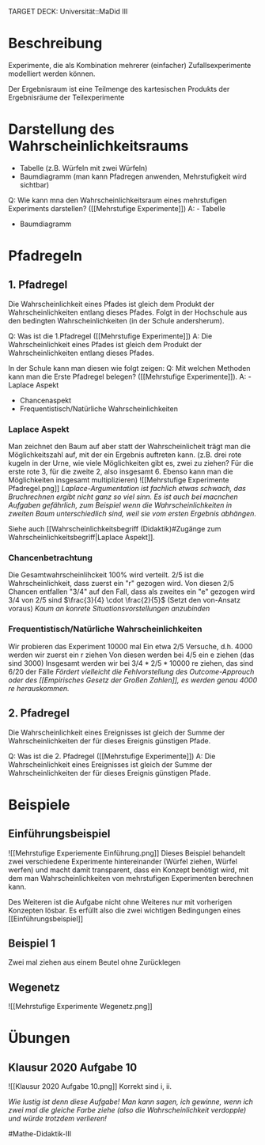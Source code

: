 TARGET DECK: Universität::MaDid III

# Beschreibung
Experimente, die als Kombination mehrerer (einfacher) Zufallsexperimente modelliert werden können.

Der Ergebnisraum ist eine Teilmenge des kartesischen Produkts der Ergebnisräume der Teilexperimente


# Darstellung des Wahrscheinlichkeitsraums
- Tabelle (z.B. Würfeln mit zwei Würfeln)
- Baumdiagramm (man kann Pfadregen anwenden, Mehrstufigkeit wird sichtbar)

Q: Wie kann mna den Wahrscheinlichkeitsraum eines mehrstufigen Experiments darstellen? ([[Mehrstufige Experimente]])
A: - Tabelle
- Baumdiagramm
<!--ID: 1645282095106-->


# Pfadregeln
## 1. Pfadregel
Die Wahrscheinlichkeit eines Pfades ist gleich dem Produkt der Wahrscheinlichkeiten entlang dieses Pfades.
Folgt in der Hochschule aus den bedingten Wahrscheinlichkeiten (in der Schule andersherum).

Q: Was ist die 1.Pfadregel ([[Mehrstufige Experimente]])
A: Die Wahrscheinlichkeit eines Pfades ist gleich dem Produkt der Wahrscheinlichkeiten entlang dieses Pfades.
<!--ID: 1645282095211-->


In der Schule kann man diesen wie folgt zeigen:
Q: Mit welchen Methoden kann man die Erste Pfadregel belegen? ([[Mehrstufige Experimente]]).
A: - Laplace Aspekt
- Chancenaspekt
- Frequentistisch/Natürliche Wahrscheinlichkeiten
<!--ID: 1645282095314-->


### Laplace Aspekt
Man zeichnet den Baum auf aber statt der Wahrscheinlicheit trägt man die Möglichkeitszahl auf, mit der ein Ergebnis auftreten kann. (z.B. drei rote kugeln in der Urne, wie viele Möglichkeiten gibt es, zwei zu ziehen? Für die erste rote 3, für die zweite 2, also insgesamt 6. Ebenso kann man die Möglichkeiten insgesamt multiplizieren)
![[Mehrstufige Experimente Pfadregel.png]]
*Laplace-Argumentation ist fachlich etwas schwach, das Bruchrechnen ergibt nicht ganz so viel sinn. Es ist auch bei macnchen Aufgaben gefährlich, zum Beispiel wenn die Wahrscheinlichkeiten in zweiten Baum unterschiedlich sind, weil sie vom ersten Ergebnis abhängen.*

Siehe auch [[Wahrscheinlichkeitsbegriff (Didaktik)#Zugänge zum Wahrscheinlichkeitsbegriff|Laplace Aspekt]].

### Chancenbetrachtung
Die Gesamtwahrscheinlihckeit 100% wird verteilt. 2/5 ist die Wahrscheinlichkeit, dass zuerst ein "r" gezogen wird. Von diesen 2/5 Chancen entfallen "3/4" auf den Fall, dass als zweites ein "e" gezogen wird
3/4 von 2/5 sind $\frac{3}{4} \cdot \frac{2}{5}$ (Setzt den von-Ansatz voraus)
*Kaum an konrete Situationsvorstellungen anzubinden*

### Frequentistisch/Natürliche Wahrscheinlichkeiten
Wir probieren das Experiment 10000 mal
Ein etwa 2/5 Versuche, d.h. 4000 werden wir zuerst ein r ziehen
Von diesen werden bei 4/5 ein e ziehen (das sind 3000)
Insgesamt werden wir bei $3/4*2/5*10000$ re ziehen, das sind $6/20$ der Fälle
*Fördert vielleicht die Fehlvorstellung des Outcome-Approuch oder des [[Empirisches Gesetz der Großen Zahlen]], es werden genau 4000 re herauskommen.*


## 2. Pfadregel
Die Wahrscheinlichkeit eines Ereignisses ist gleich der Summe der Wahrscheinlichkeiten der für dieses Ereignis günstigen Pfade.

Q: Was ist die 2. Pfadregel ([[Mehrstufige Experimente]])
A: Die Wahrscheinlichkeit eines Ereignisses ist gleich der Summe der Wahrscheinlichkeiten der für dieses Ereignis günstigen Pfade.
<!--ID: 1645282095420-->


# Beispiele
## Einführungsbeispiel
![[Mehrstufige Experiemente Einführung.png]]
Dieses Beispiel behandelt zwei verschiedene Experimente hintereinander (Würfel ziehen, Würfel werfen) und macht damit transparent, dass ein Konzept benötigt wird, mit dem man Wahrscheinlichkeiten von mehrstufigen Experimenten berechnen kann.

Des Weiteren ist die Aufgabe nicht ohne Weiteres nur mit vorherigen Konzepten lösbar.
Es erfüllt also die zwei wichtigen Bedingungen eines [[Einführungsbeispiel]]

## Beispiel 1
Zwei mal ziehen aus einem Beutel ohne Zurücklegen

## Wegenetz
![[Mehrstufige Experimente Wegenetz.png]]
# Übungen
## Klausur 2020 Aufgabe 10
![[Klausur 2020 Aufgabe 10.png]]
Korrekt sind i, ii.

*Wie lustig ist denn diese Aufgabe! Man kann sagen, ich gewinne, wenn ich zwei mal die gleiche Farbe ziehe (also die Wahrscheinlichkeit verdopple) und würde trotzdem verlieren!*
  


#Mathe-Didaktik-III 



